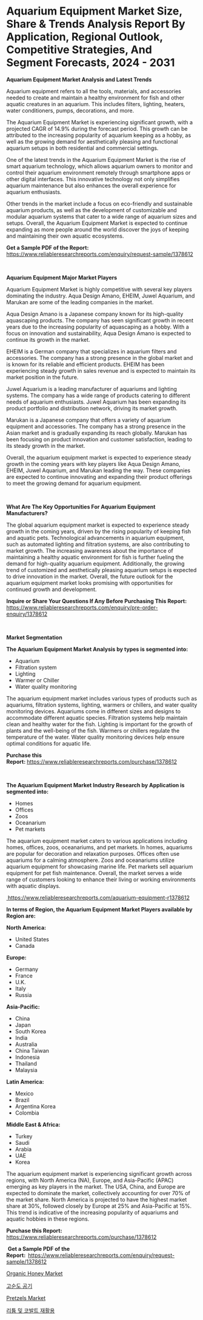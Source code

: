 <p><h1>Aquarium Equipment Market Size, Share & Trends Analysis Report By Application, Regional Outlook, Competitive Strategies, And Segment Forecasts, 2024 - 2031</h1></p><p><strong>Aquarium Equipment Market Analysis and Latest Trends</strong></p>
<p><p>Aquarium equipment refers to all the tools, materials, and accessories needed to create and maintain a healthy environment for fish and other aquatic creatures in an aquarium. This includes filters, lighting, heaters, water conditioners, pumps, decorations, and more.</p><p>The Aquarium Equipment Market is experiencing significant growth, with a projected CAGR of 14.9% during the forecast period. This growth can be attributed to the increasing popularity of aquarium keeping as a hobby, as well as the growing demand for aesthetically pleasing and functional aquarium setups in both residential and commercial settings.</p><p>One of the latest trends in the Aquarium Equipment Market is the rise of smart aquarium technology, which allows aquarium owners to monitor and control their aquarium environment remotely through smartphone apps or other digital interfaces. This innovative technology not only simplifies aquarium maintenance but also enhances the overall experience for aquarium enthusiasts.</p><p>Other trends in the market include a focus on eco-friendly and sustainable aquarium products, as well as the development of customizable and modular aquarium systems that cater to a wide range of aquarium sizes and setups. Overall, the Aquarium Equipment Market is expected to continue expanding as more people around the world discover the joys of keeping and maintaining their own aquatic ecosystems.</p></p>
<p><strong>Get a Sample PDF of the Report:&nbsp;</strong> <a href="https://www.reliableresearchreports.com/enquiry/request-sample/1378612">https://www.reliableresearchreports.com/enquiry/request-sample/1378612</a></p>
<p>&nbsp;</p>
<p><strong>Aquarium Equipment Major Market Players</strong></p>
<p><p>Aquarium Equipment Market is highly competitive with several key players dominating the industry. Aqua Design Amano, EHEIM, Juwel Aquarium, and Marukan are some of the leading companies in the market.</p><p>Aqua Design Amano is a Japanese company known for its high-quality aquascaping products. The company has seen significant growth in recent years due to the increasing popularity of aquascaping as a hobby. With a focus on innovation and sustainability, Aqua Design Amano is expected to continue its growth in the market.</p><p>EHEIM is a German company that specializes in aquarium filters and accessories. The company has a strong presence in the global market and is known for its reliable and efficient products. EHEIM has been experiencing steady growth in sales revenue and is expected to maintain its market position in the future.</p><p>Juwel Aquarium is a leading manufacturer of aquariums and lighting systems. The company has a wide range of products catering to different needs of aquarium enthusiasts. Juwel Aquarium has been expanding its product portfolio and distribution network, driving its market growth.</p><p>Marukan is a Japanese company that offers a variety of aquarium equipment and accessories. The company has a strong presence in the Asian market and is gradually expanding its reach globally. Marukan has been focusing on product innovation and customer satisfaction, leading to its steady growth in the market.</p><p>Overall, the aquarium equipment market is expected to experience steady growth in the coming years with key players like Aqua Design Amano, EHEIM, Juwel Aquarium, and Marukan leading the way. These companies are expected to continue innovating and expanding their product offerings to meet the growing demand for aquarium equipment.</p></p>
<p>&nbsp;</p>
<p><strong>What Are The Key Opportunities For Aquarium Equipment Manufacturers?</strong></p>
<p><p>The global aquarium equipment market is expected to experience steady growth in the coming years, driven by the rising popularity of keeping fish and aquatic pets. Technological advancements in aquarium equipment, such as automated lighting and filtration systems, are also contributing to market growth. The increasing awareness about the importance of maintaining a healthy aquatic environment for fish is further fueling the demand for high-quality aquarium equipment. Additionally, the growing trend of customized and aesthetically pleasing aquarium setups is expected to drive innovation in the market. Overall, the future outlook for the aquarium equipment market looks promising with opportunities for continued growth and development.</p></p>
<p><strong>Inquire or Share Your Questions If Any Before Purchasing This Report:</strong> <a href="https://www.reliableresearchreports.com/enquiry/pre-order-enquiry/1378612">https://www.reliableresearchreports.com/enquiry/pre-order-enquiry/1378612</a></p>
<p>&nbsp;</p>
<p><strong>Market Segmentation</strong></p>
<p><strong>The Aquarium Equipment Market Analysis by types is segmented into:</strong></p>
<p><ul><li>Aquarium</li><li>Filtration system</li><li>Lighting</li><li>Warmer or Chiller</li><li>Water quality monitoring</li></ul></p>
<p><p>The aquarium equipment market includes various types of products such as aquariums, filtration systems, lighting, warmers or chillers, and water quality monitoring devices. Aquariums come in different sizes and designs to accommodate different aquatic species. Filtration systems help maintain clean and healthy water for the fish. Lighting is important for the growth of plants and the well-being of the fish. Warmers or chillers regulate the temperature of the water. Water quality monitoring devices help ensure optimal conditions for aquatic life.</p></p>
<p><strong>Purchase this Report:&nbsp;</strong><a href="https://www.reliableresearchreports.com/purchase/1378612">https://www.reliableresearchreports.com/purchase/1378612</a></p>
<p>&nbsp;</p>
<p><strong>The Aquarium Equipment Market Industry Research by Application is segmented into:</strong></p>
<p><ul><li>Homes</li><li>Offices</li><li>Zoos</li><li>Oceanarium</li><li>Pet markets</li></ul></p>
<p><p>The aquarium equipment market caters to various applications including homes, offices, zoos, oceanariums, and pet markets. In homes, aquariums are popular for decoration and relaxation purposes. Offices often use aquariums for a calming atmosphere. Zoos and oceanariums utilize aquarium equipment for showcasing marine life. Pet markets sell aquarium equipment for pet fish maintenance. Overall, the market serves a wide range of customers looking to enhance their living or working environments with aquatic displays.</p></p>
<p><a href="https://www.reliableresearchreports.com/aquarium-equipment-r1378612">&nbsp;https://www.reliableresearchreports.com/aquarium-equipment-r1378612</a></p>
<p><strong>In terms of Region, the Aquarium Equipment Market Players available by Region are:</strong></p>
<p>
    <p> <strong> North America: </strong>
        <ul>
            <li>United States</li>
            <li>Canada</li>
        </ul>
        </p> 
    <p> <strong> Europe: </strong>
        <ul>
            <li>Germany</li>
            <li>France</li>
            <li>U.K.</li>
            <li>Italy</li>
            <li>Russia</li>
        </ul>
        </p> 
    <p> <strong> Asia-Pacific: </strong>
        <ul>
            <li>China</li>
            <li>Japan</li>
            <li>South Korea</li>
            <li>India</li>
            <li>Australia</li>
            <li>China Taiwan</li>
            <li>Indonesia</li>
            <li>Thailand</li>
            <li>Malaysia</li>
        </ul>
        </p> 
    <p> <strong> Latin America: </strong>
        <ul>
            <li>Mexico</li>
            <li>Brazil</li>
            <li>Argentina Korea</li>
            <li>Colombia</li>
        </ul>
        </p> 
    <p> <strong> Middle East & Africa: </strong>
        <ul>
            <li>Turkey</li>
            <li>Saudi</li>
            <li>Arabia</li>
            <li>UAE</li>
            <li>Korea</li>
        </ul>
    </p>
    </p>
<p><p>The aquarium equipment market is experiencing significant growth across regions, with North America (NA), Europe, and Asia-Pacific (APAC) emerging as key players in the market. The USA, China, and Europe are expected to dominate the market, collectively accounting for over 70% of the market share. North America is projected to have the highest market share at 30%, followed closely by Europe at 25% and Asia-Pacific at 15%. This trend is indicative of the increasing popularity of aquariums and aquatic hobbies in these regions.</p></p>
<p><strong>Purchase this Report: </strong><a href="https://www.reliableresearchreports.com/purchase/1378612">https://www.reliableresearchreports.com/purchase/1378612</a></p>
<p>&nbsp;<strong>Get a Sample PDF of the Report:&nbsp;&nbsp;</strong><a href="https://www.reliableresearchreports.com/enquiry/request-sample/1378612">https://www.reliableresearchreports.com/enquiry/request-sample/1378612</a></p>
<p><strong></strong></p>
<p><p><a href="https://github.com/wusalecollins540tpqoz/Market-Research-Report-List-3/blob/main/organic-honey-market.md">Organic Honey Market</a></p><p><a href="https://github.com/nuekbpymrrz5/Market-Research-Report-List-2/blob/main/5766600162975.md">고순도 공기</a></p><p><a href="https://github.com/pjcfca/Market-Research-Report-List-3/blob/main/pretzels-market.md">Pretzels Market</a></p><p><a href="https://github.com/BrettWeberrt8767765/Market-Research-Report-List-2/blob/main/4241638162976.md">리튬 및 코발트 재활용</a></p></p>